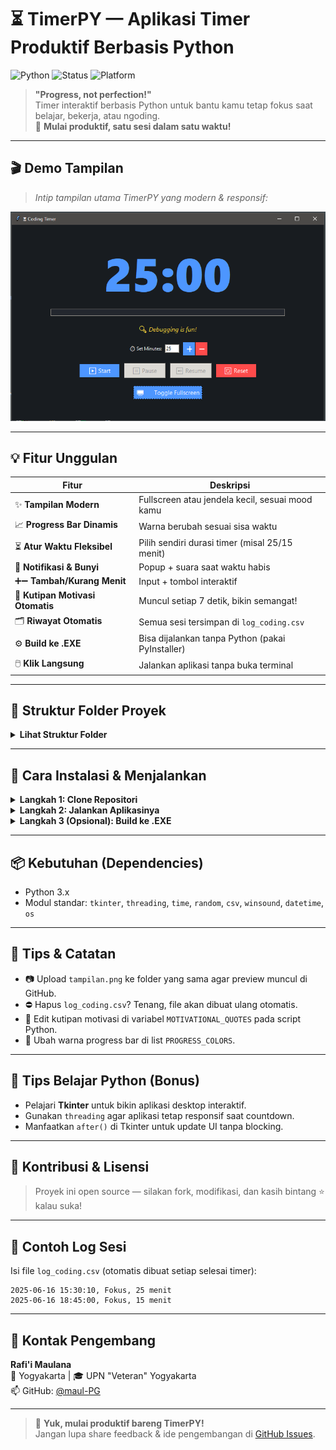 
# ⏳ TimerPY — Aplikasi Timer Produktif Berbasis Python

![Python](https://img.shields.io/badge/Made%20With-Python%203.x-blue?style=for-the-badge&logo=python)
![Status](https://img.shields.io/badge/Status-Active-brightgreen?style=for-the-badge)
![Platform](https://img.shields.io/badge/Platform-Windows-lightgrey?style=for-the-badge&logo=windows)

> **"Progress, not perfection!"**  
> Timer interaktif berbasis Python untuk bantu kamu tetap fokus saat belajar, bekerja, atau ngoding.  
> 🚀 **Mulai produktif, satu sesi dalam satu waktu!**

---

## 🎬 Demo Tampilan

> *Intip tampilan utama TimerPY yang modern & responsif:*

<p align="center">
  <img src="/assets/tampilan.png" alt="Preview Aplikasi TimerPY" width="700"/>
</p>

---

## 💡 Fitur Unggulan

| Fitur | Deskripsi |
|-------|-----------|
| ✨ **Tampilan Modern** | Fullscreen atau jendela kecil, sesuai mood kamu |
| 📈 **Progress Bar Dinamis** | Warna berubah sesuai sisa waktu |
| ⏳ **Atur Waktu Fleksibel** | Pilih sendiri durasi timer (misal 25/15 menit) |
| 🔔 **Notifikasi & Bunyi** | Popup + suara saat waktu habis |
| ➕➖ **Tambah/Kurang Menit** | Input + tombol interaktif |
| 💬 **Kutipan Motivasi Otomatis** | Muncul setiap 7 detik, bikin semangat! |
| 🗂️ **Riwayat Otomatis** | Semua sesi tersimpan di `log_coding.csv` |
| ⚙️ **Build ke .EXE** | Bisa dijalankan tanpa Python (pakai PyInstaller) |
| 🖱️ **Klik Langsung** | Jalankan aplikasi tanpa buka terminal |

---

## 📁 Struktur Folder Proyek

<details>
  <summary><b>Lihat Struktur Folder</b></summary>

```bash
TimerPY/
│
├── coding_timer.py          # File utama aplikasi timer
├── log_coding.csv           # File log sesi otomatis (dibuat saat menjalankan)
├── tampilan.png             # Gambar preview untuk README (opsional)
├── README.md                # Dokumentasi proyek (file ini)
└── dist/                    # Folder output jika dijadikan .exe
```
</details>

---

## 🚀 Cara Instalasi & Menjalankan

<details>
  <summary><b>Langkah 1: Clone Repositori</b></summary>

```bash
git clone https://github.com/maul-PG/TimerPY.git
cd TimerPY
```
</details>

<details>
  <summary><b>Langkah 2: Jalankan Aplikasinya</b></summary>

```bash
python coding_timer.py
```
✅ Pastikan sudah install Python 3. [Download di sini](https://www.python.org/downloads/)
</details>

<details>
  <summary><b>Langkah 3 (Opsional): Build ke .EXE</b></summary>

```bash
pip install pyinstaller
pyinstaller --onefile --noconsole coding_timer.py
```
Hasil `.exe` ada di folder `dist/`, tinggal klik 2x untuk jalankan!
</details>

---

## 📦 Kebutuhan (Dependencies)

- Python 3.x
- Modul standar: `tkinter`, `threading`, `time`, `random`, `csv`, `winsound`, `datetime`, `os`

---

## 📌 Tips & Catatan

- 📷 Upload `tampilan.png` ke folder yang sama agar preview muncul di GitHub.
- ⛔ Hapus `log_coding.csv`? Tenang, file akan dibuat ulang otomatis.
- 📝 Edit kutipan motivasi di variabel `MOTIVATIONAL_QUOTES` pada script Python.
- 🎨 Ubah warna progress bar di list `PROGRESS_COLORS`.

---

## 🧠 Tips Belajar Python (Bonus)

- Pelajari **Tkinter** untuk bikin aplikasi desktop interaktif.
- Gunakan `threading` agar aplikasi tetap responsif saat countdown.
- Manfaatkan `after()` di Tkinter untuk update UI tanpa blocking.

---

## 🙌 Kontribusi & Lisensi

> Proyek ini open source — silakan fork, modifikasi, dan kasih bintang ⭐ kalau suka!

---

## 📅 Contoh Log Sesi

Isi file `log_coding.csv` (otomatis dibuat setiap selesai timer):

```
2025-06-16 15:30:10, Fokus, 25 menit
2025-06-16 18:45:00, Fokus, 15 menit
```

---

## 🔗 Kontak Pengembang

**Rafi'i Maulana**  
📍 Yogyakarta | 🎓 UPN "Veteran" Yogyakarta  
📫 GitHub: [@maul-PG](https://github.com/maul-PG)

---

> 🎉 **Yuk, mulai produktif bareng TimerPY!**  
> Jangan lupa share feedback & ide pengembangan di [GitHub Issues](https://github.com/maul-PG/TimerPY/issues).

